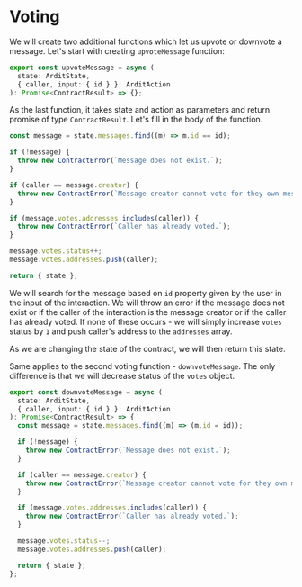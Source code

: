 # Voting

We will create two additional functions which let us upvote or downvote a message. Let's start with creating `upvoteMessage` function:

```ts
export const upvoteMessage = async (
  state: ArditState,
  { caller, input: { id } }: ArditAction
): Promise<ContractResult> => {};
```

As the last function, it takes state and action as parameters and return promise of type `ContractResult`. Let's fill in the body of the function.

```ts
const message = state.messages.find((m) => m.id == id);

if (!message) {
  throw new ContractError(`Message does not exist.`);
}

if (caller == message.creator) {
  throw new ContractError(`Message creator cannot vote for they own message.`);
}

if (message.votes.addresses.includes(caller)) {
  throw new ContractError(`Caller has already voted.`);
}

message.votes.status++;
message.votes.addresses.push(caller);

return { state };
```

We will search for the message based on `id` property given by the user in the input of the interaction. We will throw an error if the message does not exist or if the caller of the interaction is the message creator or if the caller has already voted. If none of these occurs - we will simply increase `votes` status by `1` and push caller's address to the `addresses` array.

As we are changing the state of the contract, we will then return this state.

Same applies to the second voting function - `downvoteMessage`. The only difference is that we will decrease status of the `votes` object.

```ts
export const downvoteMessage = async (
  state: ArditState,
  { caller, input: { id } }: ArditAction
): Promise<ContractResult> => {
  const message = state.messages.find((m) => (m.id = id));

  if (!message) {
    throw new ContractError(`Message does not exist.`);
  }

  if (caller == message.creator) {
    throw new ContractError(`Message creator cannot vote for they own message.`);
  }

  if (message.votes.addresses.includes(caller)) {
    throw new ContractError(`Caller has already voted.`);
  }

  message.votes.status--;
  message.votes.addresses.push(caller);

  return { state };
};
```
